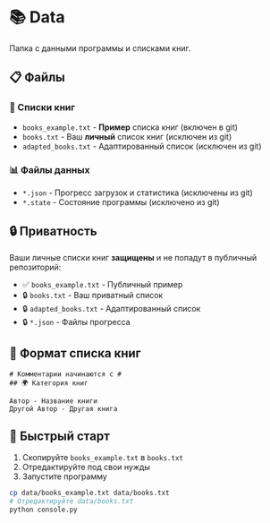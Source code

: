 # 📚 Data

Папка с данными программы и списками книг.

## 📋 Файлы

### 📖 Списки книг
- `books_example.txt` - **Пример** списка книг (включен в git)
- `books.txt` - Ваш **личный** список книг (исключен из git)
- `adapted_books.txt` - Адаптированный список (исключен из git)

### 📊 Файлы данных
- `*.json` - Прогресс загрузок и статистика (исключены из git)
- `*.state` - Состояние программы (исключено из git)

## 🔒 Приватность

Ваши личные списки книг **защищены** и не попадут в публичный репозиторий:
- ✅ `books_example.txt` - Публичный пример
- 🔒 `books.txt` - Ваш приватный список
- 🔒 `adapted_books.txt` - Адаптированный список
- 🔒 `*.json` - Файлы прогресса

## 📝 Формат списка книг

```text
# Комментарии начинаются с #
## 🌍 Категория книг

Автор - Название книги
Другой Автор - Другая книга
```

## 🚀 Быстрый старт

1. Скопируйте `books_example.txt` в `books.txt`
2. Отредактируйте под свои нужды
3. Запустите программу

```bash
cp data/books_example.txt data/books.txt
# Отредактируйте data/books.txt
python console.py
```
